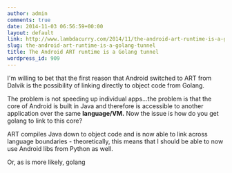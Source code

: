 ```yaml
---
author: admin
comments: true
date: 2014-11-03 06:56:59+00:00
layout: default
link: http://www.lambdacurry.com/2014/11/the-android-art-runtime-is-a-golang-tunnel/
slug: the-android-art-runtime-is-a-golang-tunnel
title: The Android ART runtime is a Golang tunnel
wordpress_id: 909
---
```


I'm willing to bet that the first reason that Android switched to ART from Dalvik is the possibility of linking directly to object code from Golang.

The problem is not speeding up individual apps...the problem is that the core of Android is built in Java and therefore is accessible to another application over the same **language/VM.** Now the issue is how do you get golang to link to this core?

ART compiles Java down to object code and is now able to link across language boundaries - theoretically, this means that I should be able to now use Android libs from Python as well.

Or, as is more likely, golang
